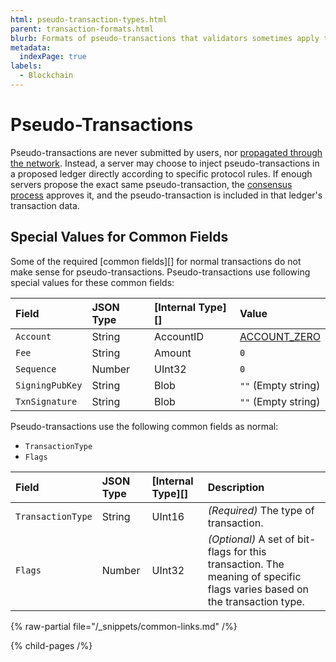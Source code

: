 ```yaml
---
html: pseudo-transaction-types.html
parent: transaction-formats.html
blurb: Formats of pseudo-transactions that validators sometimes apply to the XRP Ledger.
metadata:
  indexPage: true
labels:
  - Blockchain
---
```

# Pseudo-Transactions

Pseudo-transactions are never submitted by users, nor [propagated through the network](../../../../concepts/networks-and-servers/peer-protocol.md). Instead, a server may choose to inject pseudo-transactions in a proposed ledger directly according to specific protocol rules. If enough servers propose the exact same pseudo-transaction, the [consensus process](../../../../concepts/consensus-protocol/index.md) approves it, and the pseudo-transaction is included in that ledger's transaction data.

## Special Values for Common Fields

Some of the required [common fields][] for normal transactions do not make sense for pseudo-transactions. Pseudo-transactions use following special values for these common fields:

| Field           | JSON Type | [Internal Type][] | Value                      |
|:----------------|:----------|:------------------|:---------------------------|
| `Account`       | String    | AccountID         | [ACCOUNT_ZERO](../../../../concepts/accounts/addresses.md#special-addresses) |
| `Fee`           | String    | Amount            | `0`                        |
| `Sequence`      | Number    | UInt32            | `0`                        |
| `SigningPubKey` | String    | Blob              | `""` (Empty string)        |
| `TxnSignature`  | String    | Blob              | `""` (Empty string)        |

Pseudo-transactions use the following common fields as normal:

- `TransactionType`
- `Flags`

| Field             | JSON Type | [Internal Type][] | Description              |
|:------------------|:----------|:------------------|:-------------------------|
| `TransactionType` | String    | UInt16            | _(Required)_ The type of transaction. |
| `Flags`           | Number    | UInt32            | _(Optional)_ A set of bit-flags for this transaction. The meaning of specific flags varies based on the transaction type. |

{% raw-partial file="/_snippets/common-links.md" /%}


{% child-pages /%}
